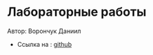 # Лабораторные работы

Автор: Ворончук Даниил
 
- Ссылка на : [github](https://github.com/DanilaFox65/Web-laboratory-work)